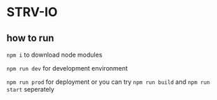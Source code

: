 # STRV-IO

## how to run 
`npm i` to download node modules

`npm run dev` for development environment

`npm run prod` for deployment or you can try `npm run build` and `npm run start` seperately
